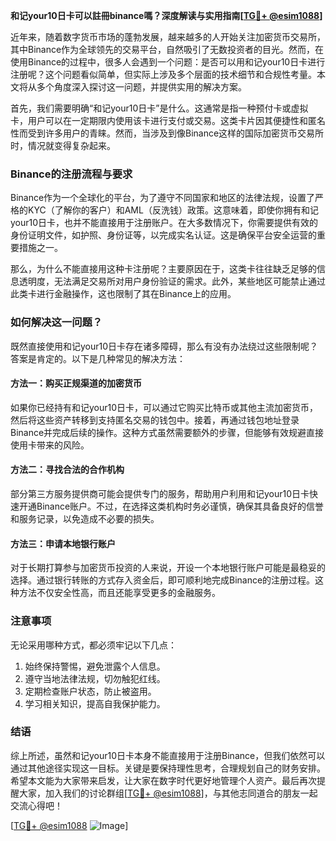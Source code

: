 **和记your10日卡可以註冊binance嗎？深度解读与实用指南[[TG💪+ @esim1088](https://t.me/s/esim1088)]**

近年来，随着数字货币市场的蓬勃发展，越来越多的人开始关注加密货币交易所，其中Binance作为全球领先的交易平台，自然吸引了无数投资者的目光。然而，在使用Binance的过程中，很多人会遇到一个问题：是否可以用和记your10日卡进行注册呢？这个问题看似简单，但实际上涉及多个层面的技术细节和合规性考量。本文将从多个角度深入探讨这一问题，并提供实用的解决方案。

首先，我们需要明确“和记your10日卡”是什么。这通常是指一种预付卡或虚拟卡，用户可以在一定期限内使用该卡进行支付或交易。这类卡片因其便捷性和匿名性而受到许多用户的青睐。然而，当涉及到像Binance这样的国际加密货币交易所时，情况就变得复杂起来。

### Binance的注册流程与要求

Binance作为一个全球化的平台，为了遵守不同国家和地区的法律法规，设置了严格的KYC（了解你的客户）和AML（反洗钱）政策。这意味着，即使你拥有和记your10日卡，也并不能直接用于注册账户。在大多数情况下，你需要提供有效的身份证明文件，如护照、身份证等，以完成实名认证。这是确保平台安全运营的重要措施之一。

那么，为什么不能直接用这种卡注册呢？主要原因在于，这类卡往往缺乏足够的信息透明度，无法满足交易所对用户身份验证的需求。此外，某些地区可能禁止通过此类卡进行金融操作，这也限制了其在Binance上的应用。

### 如何解决这一问题？

既然直接使用和记your10日卡存在诸多障碍，那么有没有办法绕过这些限制呢？答案是肯定的。以下是几种常见的解决方法：

#### 方法一：购买正规渠道的加密货币
如果你已经持有和记your10日卡，可以通过它购买比特币或其他主流加密货币，然后将这些资产转移到支持匿名交易的钱包中。接着，再通过钱包地址登录Binance并完成后续的操作。这种方式虽然需要额外的步骤，但能够有效规避直接使用卡带来的风险。

#### 方法二：寻找合法的合作机构
部分第三方服务提供商可能会提供专门的服务，帮助用户利用和记your10日卡快速开通Binance账户。不过，在选择这类机构时务必谨慎，确保其具备良好的信誉和服务记录，以免造成不必要的损失。

#### 方法三：申请本地银行账户
对于长期打算参与加密货币投资的人来说，开设一个本地银行账户可能是最稳妥的选择。通过银行转账的方式存入资金后，即可顺利地完成Binance的注册过程。这种方法不仅安全性高，而且还能享受更多的金融服务。

### 注意事项

无论采用哪种方式，都必须牢记以下几点：
1. 始终保持警惕，避免泄露个人信息。
2. 遵守当地法律法规，切勿触犯红线。
3. 定期检查账户状态，防止被盗用。
4. 学习相关知识，提高自我保护能力。

### 结语

综上所述，虽然和记your10日卡本身不能直接用于注册Binance，但我们依然可以通过其他途径实现这一目标。关键是要保持理性思考，合理规划自己的财务安排。希望本文能为大家带来启发，让大家在数字时代更好地管理个人资产。最后再次提醒大家，加入我们的讨论群组[[TG💪+ @esim1088](https://t.me/s/esim1088)]，与其他志同道合的朋友一起交流心得吧！

[[TG💪+ @esim1088](https://t.me/s/esim1088) ![Image](https://i.postimg.cc/4NQfJmqS/Snipaste-2025-05-13-00-14-12.png)]